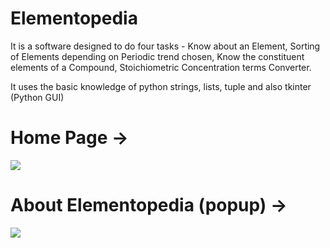 # Elementopedia

It is a software designed to do four tasks - Know about an Element, Sorting of Elements depending on Periodic trend chosen, Know the constituent elements of a Compound, Stoichiometric Concentration terms Converter. 

It uses the basic knowledge of python strings, lists, tuple and also tkinter (Python GUI)
<br>
<h1>Home Page -></h1>
<img src="https://drive.google.com/uc?export=view&id=13Sui6wpTjJ5Y2iTpMvRcQtDpUYk59s_e">
<h1>About Elementopedia (popup) -></h1>
<img src="https://drive.google.com/uc?export=view&id=1tiOUJ0ODkpLknsM69z71CeFcRmB0tIxl">
